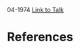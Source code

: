 

04-1974
[Link to Talk](https://www.churchofjesuschrist.org/study/general-conference/1974/04/welfare-session?lang=eng)



# References
